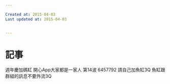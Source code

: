 ```yaml
---

Created at: 2015-04-03
Last updated at: 2015-04-03


---
```


# 記事


週年慶加碼缸
開心App大家都是一家人
第14波
6457792
請自己加魚缸3Q
魚缸跟群組的訊息不要外流3Q

